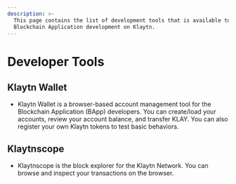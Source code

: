 ```yaml
---
description: >-
  This page contains the list of development tools that is available to help
  Blockchain Application development on Klaytn.
---
```


# Developer Tools

## Klaytn Wallet <a id="klaytn-wallet"></a>

* Klaytn Wallet is a browser-based account management tool for the Blockchain Application \(BApp\) developers. You can create/load your accounts, review your account balance, and transfer KLAY. You can also register your own Klaytn tokens to test basic behaviors.

## Klaytnscope <a id="klaytnscope"></a>

* Klaytnscope is the block explorer for the Klaytn Network. You can browse and inspect your transactions on the browser.


